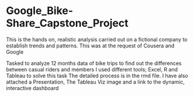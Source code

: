 # Google_Bike-Share_Capstone_Project
This is the hands on, realistic analysis carried out on a fictional company to establish trends and patterns. This was at the request of Cousera and Google

Tasked to analyze 12 months data of bike trips to find out the differences between casual riders and members
I used different tools; Excel, R and Tableau to solve this task
The detailed process is in the rmd file. 
I have also attached a Presentation, The Tableau Viz image and a link to the dynamic, interactive dashboard
